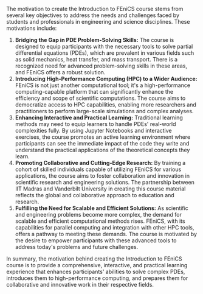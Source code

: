 The motivation to create the Introduction to FEniCS course stems from several key objectives to address the needs and challenges faced by students and professionals in engineering and science disciplines. These motivations include:

1. **Bridging the Gap in PDE Problem-Solving Skills:**
	   The course is designed to equip participants with the necessary tools to solve partial differential equations (PDEs), which are prevalent in various fields such as solid mechanics, heat transfer, and mass transport. There is a recognized need for advanced problem-solving skills in these areas, and FEniCS offers a robust solution.
2. **Introducing High-Performance Computing (HPC) to a Wider Audience:**
	   FEniCS is not just another computational tool; it's a high-performance computing-capable platform that can significantly enhance the efficiency and scope of scientific computations. The course aims to democratize access to HPC capabilities, enabling more researchers and practitioners to perform large-scale simulations and complex analyses.
3. **Enhancing Interactive and Practical Learning:**
	   Traditional learning methods may need to equip learners to handle PDEs' real-world complexities fully. By using Jupyter Notebooks and interactive exercises, the course promotes an active learning environment where participants can see the immediate impact of the code they write and understand the practical applications of the theoretical concepts they learn.
4. **Promoting Collaborative and Cutting-Edge Research:**
	   By training a cohort of skilled individuals capable of utilizing FEniCS for various applications, the course aims to foster collaboration and innovation in scientific research and engineering solutions. The partnership between IIT Madras and Vanderbilt University in creating this course material reflects the global and collaborative approach to education and research.
5. **Fulfilling the Need for Scalable and Efficient Solutions:**
	   As scientific and engineering problems become more complex, the demand for scalable and efficient computational methods rises. FEniCS, with its capabilities for parallel computing and integration with other HPC tools, offers a pathway to meeting these demands. The course is motivated by the desire to empower participants with these advanced tools to address today's problems and future challenges.

In summary, the motivation behind creating the Introduction to FEniCS course is to provide a comprehensive, interactive, and practical learning experience that enhances participants' abilities to solve complex PDEs, introduces them to high-performance computing, and prepares them for collaborative and innovative work in their respective fields.
